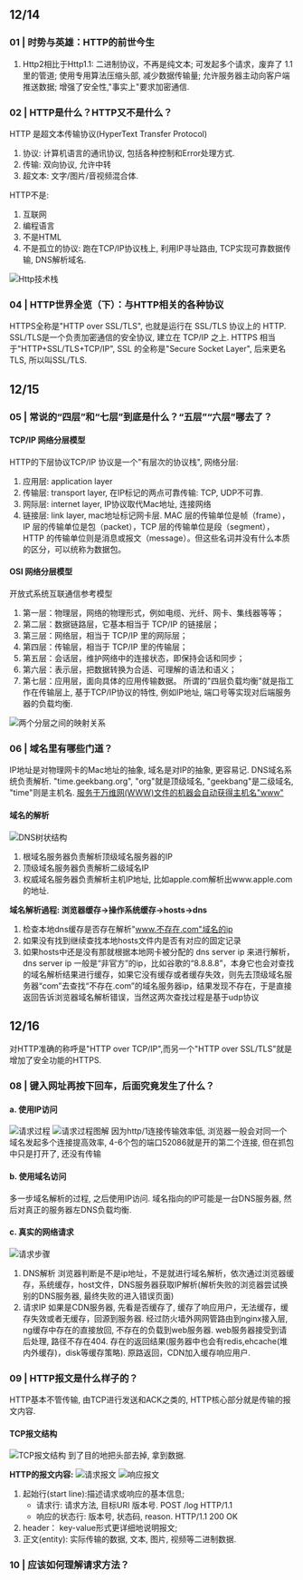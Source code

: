 

## 12/14

### 01 | 时势与英雄：HTTP的前世今生

1. Http2相比于Http1.1: 
 二进制协议，不再是纯文本;
 可发起多个请求，废弃了 1.1 里的管道;
 使用专用算法压缩头部, 减少数据传输量;
 允许服务器主动向客户端推送数据;
 增强了安全性,"事实上"要求加密通信.



### 02 | HTTP是什么？HTTP又不是什么？

HTTP 是超文本传输协议(HyperText Transfer Protocol)
1. 协议: 计算机语言的通讯协议, 包括各种控制和Error处理方式.
2. 传输: 双向协议, 允许中转
3. 超文本: 文字/图片/音视频混合体.

HTTP不是:
1. 互联网
2. 编程语言
3. 不是HTML
4. 不是孤立的协议: 跑在TCP/IP协议栈上, 利用IP寻址路由, TCP实现可靠数据传输, DNS解析域名. 

![Http技术栈](https://static001.geekbang.org/resource/image/27/cc/2781919e73f5d258ff1dc371af632acc.png)



### 04 | HTTP世界全览（下）：与HTTP相关的各种协议
HTTPS全称是"HTTP over SSL/TLS", 也就是运行在 SSL/TLS 协议上的 HTTP. SSL/TLS是一个负责加密通信的安全协议, 建立在 TCP/IP 之上.
HTTPS 相当于"HTTP+SSL/TLS+TCP/IP", SSL 的全称是"Secure Socket Layer", 后来更名TLS, 所以叫SSL/TLS.






## 12/15

### 05 | 常说的“四层”和“七层”到底是什么？“五层”“六层”哪去了？

#### TCP/IP 网络分层模型
HTTP的下层协议TCP/IP 协议是一个"有层次的协议栈", 网络分层:
1. 应用层: application layer
2. 传输层: transport layer, 在IP标记的两点可靠传输: TCP, UDP不可靠.
3. 网际层: internet layer, IP协议取代Mac地址, 连接网络
4. 链接层: link layer, mac地址标记网卡层.
MAC 层的传输单位是帧（frame），IP 层的传输单位是包（packet），TCP 层的传输单位是段（segment），HTTP 的传输单位则是消息或报文（message）。但这些名词并没有什么本质的区分，可以统称为数据包。

#### OSI 网络分层模型
开放式系统互联通信参考模型
1. 第一层：物理层，网络的物理形式，例如电缆、光纤、网卡、集线器等等；
2. 第二层：数据链路层，它基本相当于 TCP/IP 的链接层；
3. 第三层：网络层，相当于 TCP/IP 里的网际层；
4. 第四层：传输层，相当于 TCP/IP 里的传输层；
5. 第五层：会话层，维护网络中的连接状态，即保持会话和同步；
6. 第六层：表示层，把数据转换为合适、可理解的语法和语义；
7. 第七层：应用层，面向具体的应用传输数据。
所谓的"四层负载均衡"就是指工作在传输层上, 基于TCP/IP协议的特性, 例如IP地址, 端口号等实现对后端服务器的负载均衡.

![两个分层之间的映射关系](https://static001.geekbang.org/resource/image/9d/94/9d9b3c9274465c94e223676b6d434194.png)






### 06 | 域名里有哪些门道？

IP地址是对物理网卡的Mac地址的抽象, 域名是对IP的抽象, 更容易记. DNS域名系统负责解析.
"time.geekbang.org", "org"就是顶级域名, "geekbang"是二级域名, "time"则是主机名. [服务于万维网(WWW)文件的机器会自动获得主机名"www"](https://zhuanlan.zhihu.com/p/107300977)

#### 域名的解析
![DNS树状结构](https://static001.geekbang.org/resource/image/6b/f2/6b020454987543efdd1cf6ddec784bf2.png)
1. 根域名服务器负责解析顶级域名服务器的IP
2. 顶级域名服务器负责解析二级域名IP
3. 权威域名服务器负责解析主机IP地址, 比如apple.com解析出www.apple.com的地址.

**域名解析過程: 浏览器缓存->操作系统缓存->hosts->dns**
1. 检查本地dns缓存是否存在解析"www.不存在.com"域名的ip
2. 如果没有找到继续查找本地hosts文件内是否有对应的固定记录
3. 如果hosts中还是没有那就根据本地网卡被分配的 dns server ip 来进行解析，dns server ip 一般是“非官方”的ip，比如谷歌的“8.8.8.8”，本身它也会对查找的域名解析结果进行缓存，如果它没有缓存或者缓存失效，则先去顶级域名服务器“com”去查找“不存在.com”的域名服务器ip，结果发现不存在，于是直接返回告诉浏览器域名解析错误，当然这两次查找过程是基于udp协议




## 12/16

对HTTP准确的称呼是"HTTP over TCP/IP",而另一个"HTTP over SSL/TLS"就是增加了安全功能的HTTPS.

### 08 | 键入网址再按下回车，后面究竟发生了什么？

#### a. 使用IP访问
![请求过程](https://static001.geekbang.org/resource/image/86/b0/86e3c635e9a9ab0abd523c01fc181cb0.png)
![请求过程图解](https://static001.geekbang.org/resource/image/8a/19/8a5bddd3d8046daf7032c7d60a3d1a19.png)
因为http/1连接传输效率低, 浏览器一般会对同一个域名发起多个连接提高效率, 4-6个包的端口52086就是开的第二个连接, 但在抓包中只是打开了, 还没有传输

#### b. 使用域名访问
多一步域名解析的过程, 之后使用IP访问. 域名指向的IP可能是一台DNS服务器, 然后对真正的服务器左DNS负载均衡.

#### c. 真实的网络请求
![请求步骤](https://static001.geekbang.org/resource/image/df/6d/df4696154fc8837e33117d8d6ab1776d.png)
1. DNS解析
	浏览器判断是不是ip地址，不是就进行域名解析，依次通过浏览器缓存，系统缓存，host文件，DNS服务器获取IP解析(解析失败的浏览器尝试换别的DNS服务器, 最终失败的进入错误页面)
2. 请求IP
	如果是CDN服务器, 先看是否缓存了, 缓存了响应用户，无法缓存，缓存失效或者无缓存，回源到服务器.
	经过防火墙外网网管路由到nginx接入层, ng缓存中存在的直接放回, 不存在的负载到web服务器. 
	web服务器接受到请后处理, 路径不存在404. 存在的返回结果(服务器中也会有redis,ehcache(堆内外缓存)，disk等缓存策略).
	原路返回，CDN加入缓存响应用户.




### 09 | HTTP报文是什么样子的？
HTTP基本不管传输, 由TCP进行发送和ACK之类的, HTTP核心部分就是传输的报文内容.

#### TCP报文结构
![TCP报文结构](https://static001.geekbang.org/resource/image/17/95/174bb72bad50127ac84427a72327f095.png)
到了目的地把头部去掉, 拿到数据.

**HTTP的报文内容:**
![请求报文](https://static001.geekbang.org/resource/image/1f/ea/1fe4c1121c50abcf571cebd677a8bdea.png)
![响应报文](https://static001.geekbang.org/resource/image/cb/75/cb0d1d2c56400fe9c9988ee32842b175.png)
1. 起始行(start line):描述请求或响应的基本信息; 
	- 请求行: 请求方法, 目标URI 版本号. POST /log HTTP/1.1
	- 响应的状态行: 版本号, 状态码, reason. HTTP/1.1 200 OK
2. header： key-value形式更详细地说明报文;
3. 正文(entity): 实际传输的数据, 文本, 图片, 视频等二进制数据.



### 10 | 应该如何理解请求方法？













